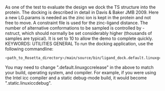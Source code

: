 As one of the test to evaluate the design we dock the TS structure into the protein.  The docking is described in detail in Davis & Baker JMB 2009.  Here a new LG.params is needed as the zinc ion is kept in the protein and not free to move.  A constraint file is used for the zinc-ligand distance.  The number of alternative conformations to be sampled is controlled by -nstruct, which should normally be set considerably higher (thousands of samples are typical). It is set to 10 to allow the demo to complete quickly.
KEYWORDS: UTILITIES GENERAL
To run the docking application, use the following commandline:

```bash
<path_to_Rosetta_directory>/main/source/bin/ligand_dock.default.linuxgccrelease @flags
```

You may need to change ".default.linuxgccrelease" in the above to match your build, operating system, and compiler.  For example, if you were using the Intel icc compiler and a static debug-mode build, it would become ".static.linuxiccdebug".

